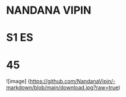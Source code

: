 # NANDANA VIPIN
# S1 ES
# 45
![image] (https://github.com/NandanaVipin/-markdown/blob/main/download.jpg?raw=true)
